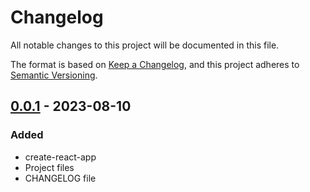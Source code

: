 # Changelog

All notable changes to this project will be documented in this file.

The format is based on [Keep a Changelog](https://keepachangelog.com/en/1.0.0/),
and this project adheres to [Semantic Versioning](https://semver.org/spec/v2.0.0.html).

## [0.0.1] - 2023-08-10

### Added

- create-react-app
- Project files
- CHANGELOG file

[0.0.1]: https://github.com/sst-inc/ark-connections/releases/tag/0.0.1